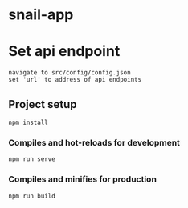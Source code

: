 # snail-app

# Set api endpoint
```
navigate to src/config/config.json
set 'url' to address of api endpoints
```

## Project setup
```
npm install
```

### Compiles and hot-reloads for development
```
npm run serve
```

### Compiles and minifies for production
```
npm run build
```


